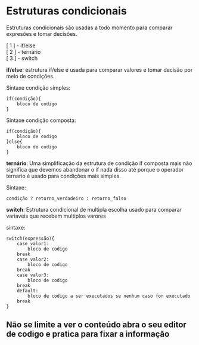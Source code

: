 # Estruturas condicionais

Estruturas condicionais são usadas a todo momento para comparar expresões e tomar decisões.

[ 1 ] - if/else <br>
[ 2 ] - ternário <br>
[ 3 ] - switch <br>

<strong>if/else</strong>: estrutura if/else é usada para comparar valores e tomar decisão por meio de condições.

Sintaxe condição simples: 
```
if(condição){
    bloco de codigo
}
```
Sintaxe condição composta: 
```
if(condição){
    bloco de codigo
}else{
    bloco de codigo
}
```

<strong>ternário</strong>: Uma simplificação da estrutura de condição if composta mais não significa que devemos abandonar o if nada disso até porque o operador ternario é usado para condições mais simples.

Sintaxe:
```
condição ? retorno_verdadeiro : retorno_falso
```

<strong>switch</strong>: Estrutura condicional de multipla escolha usado para comparar variaveis que recebem multiplos varores

sintaxe:
```
switch(expressão){
    case valor1:
        bloco de codigo
    break
    case valor2:
        bloco de codigo
    break
    case valor3:
        bloco de codigo
    break
    default:
        bloco de codigo a ser executados se nenhum caso for executado
    break
}
```

## Não se limite a ver o conteúdo abra o seu editor de codigo e pratica para fixar a informação